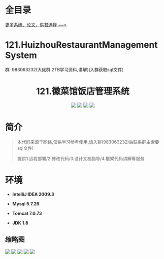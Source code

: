 # 全目录

[更多系统、论文，供君选择 ~~>](https://www.yuque.com/wisebit/blog)

# 121.HuizhouRestaurantManagementSystem

<p>群: 983063232(大佬群 2TB学习资料,讲解)(入群获取sql文件)</p>

<p><h1 align="center">121.徽菜馆饭店管理系统</h1></p>


<p align="center">
	<img src="https://img.shields.io/badge/jdk-1.8-orange.svg"/>
    <img src="https://img.shields.io/badge/springboot-5.x-lightgrey.svg"/>
    <img src="https://img.shields.io/badge/html-5.x-blue.svg"/>
    <img src="https://img.shields.io/badge/mysql-5.x-yellow.svg"/>
</p>

# 简介


> 本代码来源于网络,仅供学习参考使用,请入群(983063232)后联系群主索要sql文件!
>
> 提供1.远程部署/2.修改代码/3.设计文档指导/4.框架代码讲解等服务



# 环境

- <b>IntelliJ IDEA 2009.3</b>

- <b>Mysql 5.7.26</b>

- <b>Tomcat 7.0.73</b>

- <b>JDK 1.8</b>




## 缩略图

![](https://bitwise.oss-cn-heyuan.aliyuncs.com/2024/9/10/3822fe32-778f-45c4-87dc-86f7203e2d8a.png)
![](https://bitwise.oss-cn-heyuan.aliyuncs.com/2024/9/10/ffd588ce-51a6-4925-9f88-f53650e31aa7.png)
![](https://bitwise.oss-cn-heyuan.aliyuncs.com/2024/9/10/77eeb9fa-3547-4040-ab4a-d33429e7b0e7.png)
![](https://bitwise.oss-cn-heyuan.aliyuncs.com/2024/9/10/d4cbba93-3b28-4bde-b59a-f684f1f8b017.png)
![](https://bitwise.oss-cn-heyuan.aliyuncs.com/2024/9/10/38a92dc9-a0dd-4e41-a6bd-42a1188ccdcd.png)


